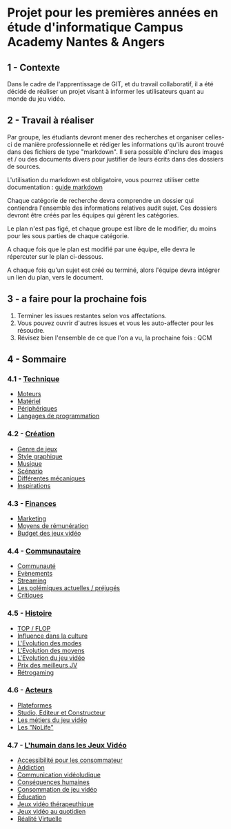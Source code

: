 # Projet pour les premières années en étude d'informatique Campus Academy Nantes & Angers

## 1 - Contexte

Dans le cadre de l'apprentissage de GIT, et du travail collaboratif, il a été décidé de réaliser un projet visant à informer les utilisateurs quant au monde du jeu vidéo.

## 2 - Travail à réaliser

Par groupe, les étudiants devront mener des recherches et organiser celles-ci de manière professionnelle et rédiger les informations qu'ils auront trouvé dans des fichiers de type "markdown". Il sera possible d'inclure des images et / ou des documents divers pour justifier de leurs écrits dans des dossiers de sources.

L'utilisation du markdown est obligatoire, vous pourrez utiliser cette documentation : [guide markdown](https://guides.github.com/features/mastering-markdown/)

Chaque catégorie de recherche devra comprendre un dossier qui contiendra l'ensemble des informations relatives audit sujet. Ces dossiers devront être créés par les équipes qui gèrent les catégories.

Le plan n'est pas figé, et chaque groupe est libre de le modifier, du moins pour les sous parties de chaque catégorie.

A chaque fois que le plan est modifié par une équipe, elle devra le répercuter sur le plan ci-dessous.

A chaque fois qu'un sujet est créé ou terminé, alors l'équipe devra intégrer un lien du plan, vers le document.

## 3 - a faire pour la prochaine fois
1. Terminer les issues restantes selon vos affectations.
2. Vous pouvez ouvrir d'autres issues et vous les auto-affecter pour les résoudre.
3. Révisez bien l'ensemble de ce que l'on a vu, la prochaine fois : QCM

## 4 - Sommaire

### 4.1 - [Technique](Technique)
- [Moteurs](Technique/Moteur.md)
- [Matériel](Technique/Materiel.md)
- [Périphériques](Technique/Peripherique.md)
- [Langages de programmation](Technique/Langage_de_Programmation.md)

### 4.2 - [Création](Creation)
- [Genre de jeux](Creation/Genre_de_Jeux.md)
- [Style graphique](Creation/Styles_graphiques.md)
- [Musique](Creation/Musique.md)
- [Scénario](Creation/Scenario.md)
- [Différentes mécaniques](Creation/Differentes_mecaniques.md)
- [Inspirations](Creation/Inspirations.md)

### 4.3 - [Finances](Finance)
- [Marketing](Finance/MARKETING.md)
- [Moyens de rémunération](Finance/Moyens_de_remuneration.md)
- [Budget des jeux vidéo](Finance/Budget_de_jeux_video.md)

### 4.4 - [Communautaire](Communautaire)
- [Communauté](Communautaire/Communauté.md)
- [Evènements](Communautaire/Evènement.md)
- [Streaming](Communautaire/Streaming.md)
- [Les polémiques actuelles / préjugés](Communautaire/Polémiques_actuelles_et_Préjugés.md)
- [Critiques](Communautaire/Critiques.md)

### 4.5 - [Histoire](Histoire)
- [TOP / FLOP](Histoire/Top_flop.md)
- [Influence dans la culture](Histoire/Influence_JV_Culture.md)
- [L'Evolution des modes](Histoire/Evolution_des_modes.md)
- [L'Evolution des moyens](Histoire/Evolution_des_moyens.md)
- [L'Evolution du jeu vidéo](Histoire/Evolution_JV.md)
- [Prix des meilleurs JV](Histoire/Prix_des_meilleurs_JV.md)
- [Rétrogaming](Histoire/Retrogaming.md)

### 4.6 - [Acteurs](Acteurs)
- [Plateformes](Acteurs/plateformes.md)
- [Studio, Editeur et Constructeur](Acteurs/studioEditeurConstructeur.md)
- [Les métiers du jeu vidéo](Acteurs/MetiersDuJeuVideo.md)
- [Les "NoLife"](Acteurs/nolife.md)

### 4.7 - [L'humain dans les Jeux Vidéo](Humain)
- [Accessibilité pour les consommateur](Humain/Accessibilite_pour_les_consommateurs.md)
- [Addiction](Humain/Addiction.md)
- [Communication vidéoludique](Humain/Communication_videoludique.md)
- [Conséquences humaines](Humain/Consequences_humaines.md)
- [Consommation de jeu vidéo](Humain/Consommation_de_jeu_video.md)
- [Éducation](Humain/Education.md)
- [Jeux vidéo thérapeuthique](Humain/Jeux_video_therapeutique.md)
- [Jeux vidéo au quotidien](Humain/Jeux_video_au_quotidien.md)
- [Réalité Virtuelle](Humain/Realite_Virtuelle.md)